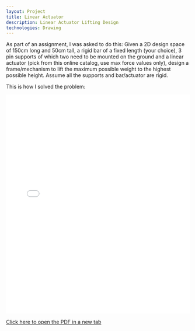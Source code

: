 ```yaml
---
layout: Project
title: Linear Actuator
description: Linear Actuator Lifting Design
technologies: Drawing
---
```



As part of an assignment, I was asked to do this:
Given a 2D design space of 150cm long and 50cm tall, a rigid bar of a fixed length (your choice), 3 pin supports of which two need to be mounted on the ground and a linear actuator (pick from this online catalog, use max force values only), design a frame/mechanism to lift the maximum possible weight to the highest possible height. Assume all the supports and bar/actuator are rigid.


This is how I solved the problem:

<embed src="/Portfolio_Problem.pdf" type="application/pdf" width="100%" height="600px" />

[Click here to open the PDF in a new tab](./Portfolio_Problem.pdf)
